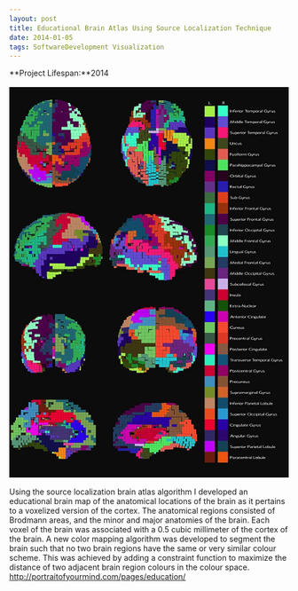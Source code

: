 ```yaml
---
layout: post
title: Educational Brain Atlas Using Source Localization Technique
date: 2014-01-05
tags: SoftwareDevelopment Visualization
---
```

**Project Lifespan\:**2014  
<br>
![BrainAtlas](../../../assets/img/projects/softwareDevelopment/BrainAtlas.jpg)

Using the source localization brain atlas algorithm I developed an educational brain map of the anatomical locations of the brain as it pertains to a voxelized version of the cortex.  The anatomical regions consisted of Brodmann areas, and the minor and major anatomies of the brain.  Each voxel of the brain was associated with a 0.5 cubic millimeter of the cortex of the brain.  A new color mapping algorithm was developed to segment the brain such that no two brain regions have the same or very similar colour scheme.  This was achieved by adding a constraint function to maximize the distance of two adjacent brain region colours in the colour space.  <a href = "http://portraitofyourmind.com/pages/education/ ">http://portraitofyourmind.com/pages/education/ </a>